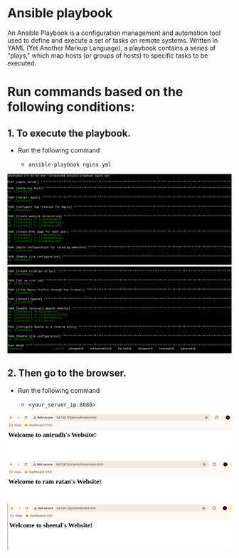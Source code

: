 #  Ansible playbook
An Ansible Playbook is a configuration management and automation tool used to define and execute a set of tasks on remote systems. Written in YAML (Yet Another Markup Language), a playbook contains a series of "plays," which map hosts (or groups of hosts) to specific tasks to be executed.


 #  Run  commands based on the following conditions:
## 1. To execute the playbook.
- Run the following  command

   - ``` ansible-playbook nginx.yml ```

![ansible_assignment_2](pictures/nginx_pb_1.png)
![ansible_assignment_2](pictures/nginx_pb_2.png)



## 2. Then go to the browser.
- Run the following  command

   - ``` <your_server_ip:8080> ```

![ansible_assignment_2](pictures/result1.png)
![ansible_assignment_2](pictures/result2.png)
![ansible_assignment_2](pictures/result3.png)
